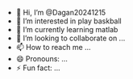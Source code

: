 - 👋 Hi, I’m @Dagan20241215
- 👀 I’m interested in play baskball
- 🌱 I’m currently learning matlab
- 💞️ I’m looking to collaborate on ...
- 📫 How to reach me ...
- 😄 Pronouns: ...
- ⚡ Fun fact: ...

<!---
Dagan20241215/Dagan20241215 is a ✨ special ✨ repository because its `README.md` (this file) appears on your GitHub profile.
You can click the Preview link to take a look at your changes.
--->
